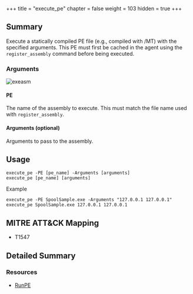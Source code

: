+++
title = "execute_pe"
chapter = false
weight = 103
hidden = true
+++

## Summary

Execute a statically compiled PE file (e.g., compiled with /MT) with the specified arguments. This PE must first be cached in the agent using the `register_assembly` command before being executed.

### Arguments
![exeasm](../images/execute_pe.png)
#### PE
The name of the assembly to execute. This must match the file name used with `register_assembly`. 

#### Arguments (optional)
Arguments to pass to the assembly.

## Usage
```
execute_pe -PE [pe_name] -Arguments [arguments]
execute_pe [pe_name] [arguments]
```

Example
```
execute_pe -PE SpoolSample.exe -Arguments "127.0.0.1 127.0.0.1"
execute_pe SpoolSample.exe 127.0.0.1 127.0.0.1
```


## MITRE ATT&CK Mapping

- T1547

## Detailed Summary


### Resources
- [RunPE](https://github.com/nettitude/RunPE)
